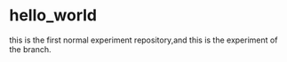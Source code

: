 # hello_world
this is the first normal experiment repository,and this is the experiment of the branch.
